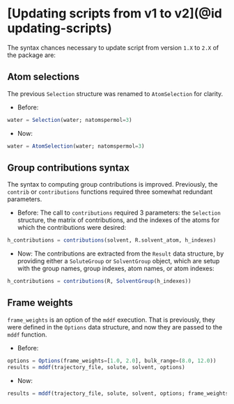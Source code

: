 # [Updating scripts from v1 to v2](@id updating-scripts)

The syntax chances necessary to update script from version `1.X` to `2.X` of 
the package are:

## Atom selections

The previous `Selection` structure was renamed to `AtomSelection` for clarity.
- Before:
```julia
water = Selection(water; natomspermol=3)
```
- Now:
```julia
water = AtomSelection(water; natomspermol=3)
```

## Group contributions syntax

The syntax to computing group contributions is improved. Previously, the `contrib` or
`contributions` functions required three somewhat redundant parameters. 
- Before:
The call to `contributions` required 3 parameters: the `Selection` structure,
the matrix of contributions, and the indexes of the atoms for which the
contributions were desired:
```julia
h_contributions = contributions(solvent, R.solvent_atom, h_indexes)
```
- Now:
The contributions are extracted from the `Result` data structure, by 
providing either a `SoluteGroup` or `SolventGroup` object, which are
setup with the group names, group indexes, atom names, or atom indexes:
```julia
h_contributions = contributions(R, SolventGroup(h_indexes))
```

## Frame weights

`frame_weights` is an option of the `mddf` execution. That is previously,
they were defined in the `Options` data structure, and now they are passed
to the `mddf` function.
- Before:
```julia
options = Options(frame_weights=[1.0, 2.0], bulk_range=(8.0, 12.0))
results = mddf(trajectory_file, solute, solvent, options)
```
- Now:
```julia
results = mddf(trajectory_file, solute, solvent, options; frame_weights=[1.0, 2.0])
```